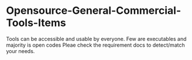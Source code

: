 # Opensource-General-Commercial-Tools-Items
Tools can be accessible and usable by everyone. Few are executables and majority is open codes
Pleae check the requirement docs to detect/match your needs.
